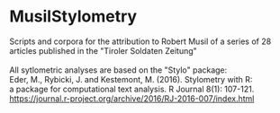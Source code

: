 # MusilStylometry
Scripts and corpora for the attribution to Robert Musil of a series of 28 articles published in the "Tiroler Soldaten Zeitung" <br /> <br />
All sytlometric analyses are based on the "Stylo" package: <br />
Eder, M., Rybicki, J. and Kestemont, M. (2016). Stylometry with R: <br />
a package for computational text analysis. R Journal 8(1): 107-121. <br />
<https://journal.r-project.org/archive/2016/RJ-2016-007/index.html> <br />

